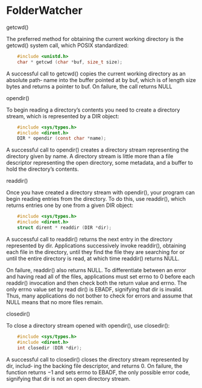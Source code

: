 # FolderWatcher

getcwd()

The preferred method for obtaining the current working directory is the getcwd() system call, which POSIX standardized:

```C
    #include <unistd.h>
    char * getcwd (char *buf, size_t size);
```

A successful call to getcwd() copies the current working directory as an absolute path‐ name into the buffer pointed at by buf, which is of length size bytes and returns a pointer to buf. On failure, the call returns NULL

opendir()

To begin reading a directory’s contents you need to create a directory stream, which is represented by a DIR object:

```C
    #include <sys/types.h>
    #include <dirent.h>
    DIR * opendir (const char *name);
```

A successful call to opendir() creates a directory stream representing the directory
given by name.
A directory stream is little more than a file descriptor representing the open directory, some metadata, and a buffer to hold the directory’s contents.

readdir()

Once you have created a directory stream with opendir(), your program can begin reading entries from the directory. To do this, use readdir(), which returns entries one by one from a given DIR object:

```C
    #include <sys/types.h>
    #include <dirent.h>
    struct dirent * readdir (DIR *dir);
```

A successful call to readdir() returns the next entry in the directory represented by dir.
Applications successively invoke readdir(), obtaining each file in the directory, until they find the file they are searching for or until the entire directory is read, at which time readdir() returns NULL.

On failure, readdir() also returns NULL. To differentiate between an error and having read all of the files, applications must set errno to 0 before each readdir() invocation and then check both the return value and errno. The only errno value set by read dir() is EBADF, signifying that dir is invalid. Thus, many applications do not bother to check for errors and assume that NULL means that no more files remain.

closedir()

To close a directory stream opened with opendir(), use closedir():

```C
    #include <sys/types.h>
    #include <dirent.h>
    int closedir (DIR *dir);
```

A successful call to closedir() closes the directory stream represented by dir, includ‐ ing the backing file descriptor, and returns 0. On failure, the function returns −1 and sets errno to EBADF, the only possible error code, signifying that dir is not an open directory stream.
